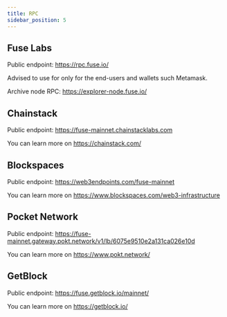 ```yaml
---
title: RPC
sidebar_position: 5
---
```


## Fuse Labs

Public endpoint: https://rpc.fuse.io/​

Advised to use for only for the end-users and wallets such Metamask.

Archive node RPC: https://explorer-node.fuse.io/

## Chainstack

Public endpoint: https://fuse-mainnet.chainstacklabs.com

You can learn more on https://chainstack.com/

## Blockspaces

Public endpoint: https://web3endpoints.com/fuse-mainnet

You can learn more on https://www.blockspaces.com/web3-infrastructure

## Pocket Network

Public endpoint: https://fuse-mainnet.gateway.pokt.network/v1/lb/6075e9510e2a131ca026e10d​

You can learn more on https://www.pokt.network/

## GetBlock

Public endpoint: https://fuse.getblock.io/mainnet/

You can learn more on https://getblock.io/
